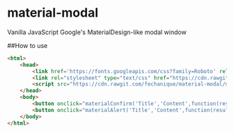 # material-modal
Vanilla JavaScript Google's MaterialDesign-like modal window

##How to use

```html
<html>
	<head>
		<link href='https://fonts.googleapis.com/css?family=Roboto' rel='stylesheet' type='text/css'>
		<link rel="stylesheet" type="text/css" href="https://cdn.rawgit.com/fechanique/material-modal/master/material-modal.css">
		<script src="https://cdn.rawgit.com/fechanique/material-modal/master/material-modal.js"></script>
	</head>
	<body>
		<button onclick="materialConfirm('Title','Content',function(result){console.log(result)})">Show confirm</button>
		<button onclick="materialAlert('Title','Content',function(result){console.log(result)})">Show alert</button>
	</body>
</html>
```
